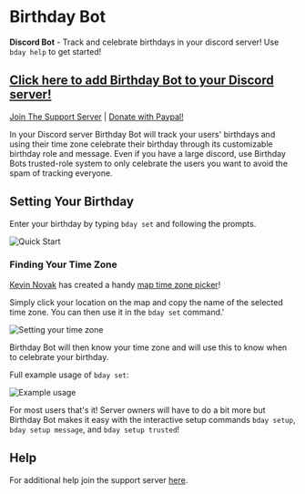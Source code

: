 # Birthday Bot

**Discord Bot** - Track and celebrate birthdays in your discord server! Use `bday help` to get started!

## [Click here to add Birthday Bot to your Discord server!](https://discord.com/api/oauth2/authorize?client_id=656621136808902656&permissions=268659792&scope=bot)

[Join The Support Server](https://discord.gg/9gUQFtz) | [Donate with Paypal!](https://www.paypal.com/cgi-bin/webscr?cmd=_donations&business=PE97AGAPRX35Q&currency_code=USD&source=url)

In your Discord server Birthday Bot will track your users' birthdays and using their time zone celebrate their birthday through its customizable birthday role and message. Even if you have a large discord, use Birthday Bots trusted-role system to only celebrate the users you want to avoid the spam of tracking everyone.

## Setting Your Birthday

Enter your birthday by typing `bday set` and following the prompts.

![Quick Start](https://i.imgur.com/G0MYlA5.png)

### Finding Your Time Zone

[Kevin Novak](https://github.com/KevinNovak) has created a handy [map time zone picker](https://kevinnovak.github.io/Time-Zone-Picker/)!

Simply click your location on the map and copy the name of the selected time zone. You can then use it in the `bday set` command.'

![Setting your time zone](https://i.imgur.com/ibPmjNs.png)

Birthday Bot will then know your time zone and will use this to know when to celebrate your birthday.

Full example usage of `bday set`:

![Example usage](https://i.imgur.com/vRUQjRU.png)

For most users that's it! Server owners will have to do a bit more but Birthday Bot makes it easy with the interactive setup commands `bday setup`, `bday setup message`, and `bday setup trusted`!

## Help

For additional help join the support server [here](https://discord.gg/9gUQFtz).
